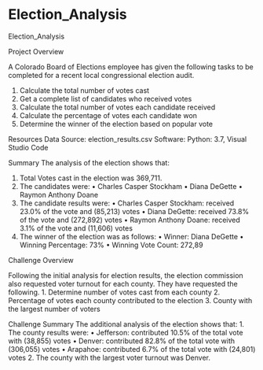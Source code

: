 # Election_Analysis
Election_Analysis

Project Overview

A Colorado Board of Elections employee has given the following tasks to be completed for a recent local congressional election audit.
  1.	Calculate the total number of votes cast
  2.	Get a complete list of candidates who received votes
  3.	Calculate the total number of votes each candidate received
  4.	Calculate the percentage of votes each candidate won
  5.	Determine the winner of the election based on popular vote

Resources
	Data Source: election_results.csv
	Software: Python: 3.7, Visual Studio Code

Summary
The analysis of the election shows that:
  1.	Total Votes cast in the election was 369,711.
  2.	The candidates were:
    •	Charles Casper Stockham
    •	Diana DeGette
    •	Raymon Anthony Doane
  3.	The candidate results were:
    •	Charles Casper Stockham: received 23.0% of the vote and (85,213) votes
    •	Diana DeGette: received 73.8% of the vote and (272,892) votes
    •	Raymon Anthony Doane: received 3.1% of the vote and (11,606) votes
  4.	The winner of the election was as follows:
    •	Winner: Diana DeGette
    •	Winning Percentage: 73%
    •	Winning Vote Count: 272,89

Challenge Overview

Following the initial analysis for election results, the election commission also requested voter turnout for each county.  They have requested the following.
	1.	Determine number of votes cast from each county
	2.	Percentage of votes each county contributed to the election
	3.	County with the largest number of voters

Challenge Summary
The additional analysis of the election shows that:
	1.	The county results were:
		•	Jefferson: contributed 10.5% of the total vote with (38,855) votes
		•	Denver: contributed 82.8% of the total vote with (306,055) votes
		•	Arapahoe: contributed 6.7% of the total vote with (24,801) votes
	2.	The county with the largest voter turnout was Denver.


